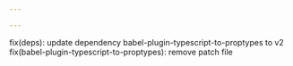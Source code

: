 ```yaml
---

---
```


fix(deps): update dependency babel-plugin-typescript-to-proptypes to v2
fix(babel-plugin-typescript-to-proptypes): remove patch file
